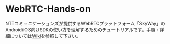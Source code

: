 # WebRTC-Hands-on

NTTコミュニケーションズが提供するWebRTCプラットフォーム「SkyWay」のAndroid/iOS向けSDKの使い方を理解するためのチュートリアルです。手順・詳細については[Wiki](https://github.com/tsu-takahashi/webrtc-handson/wiki)を参照して下さい。
